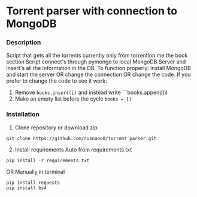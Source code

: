 # Torrent parser with connection to MongoDB

### Description
Script that gets all the torrents currently only from torrention.me the book section
Script connect's through pymongo to local MongoDB Server and insert's all the information in the DB.
To function properly: install MongoDB and start the server OR change the connection OR change the code.
If you prefer to change the code to see it work:
1. Remove ```books.insert(i)``` and instead write ```books.append(i)
2. Make an empty list before the cycle ```books = []```

### Installation
1. Clone repository or download zip
```
git clone https://github.com/rusnano0/torrent_parser.git
```
2. Install requirements
Auto from requirements.txt
```
pip install -r requirements.txt
```
OR Manually in terminal
```
pip install requests
pip install bs4
```

